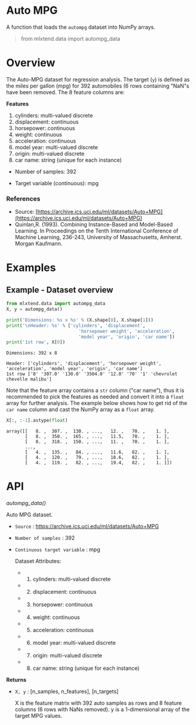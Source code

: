 # Auto MPG

A function that loads the `autompg` dataset into NumPy arrays.

> from mlxtend.data import autompg_data

# Overview

The Auto-MPG dataset for regression analysis. The target (`y`) is defined as the miles per gallon (mpg) for 392 automobiles (6 rows containing "NaN"s have been removed. The 8 feature columns are:

**Features**

1. cylinders: multi-valued discrete 
2. displacement: continuous 
3. horsepower: continuous 
4. weight: continuous 
5. acceleration: continuous 
6. model year: multi-valued discrete 
7. origin: multi-valued discrete 
8. car name: string (unique for each instance)

- Number of samples: 392

- Target variable (continuous): mpg


### References

- Source: [https://archive.ics.uci.edu/ml/datasets/Auto+MPG](https://archive.ics.uci.edu/ml/datasets/Auto+MPG)
- Quinlan,R. (1993). Combining Instance-Based and Model-Based Learning. In Proceedings on the Tenth International Conference of Machine Learning, 236-243, University of Massachusetts, Amherst. Morgan Kaufmann.

# Examples

## Example - Dataset overview


```python
from mlxtend.data import autompg_data
X, y = autompg_data()

print('Dimensions: %s x %s' % (X.shape[0], X.shape[1]))
print('\nHeader: %s' % ['cylinders', 'displacement', 
                           'horsepower weight', 'acceleration',
                           'model year', 'origin', 'car name'])
print('1st row', X[0])
```

    Dimensions: 392 x 8
    
    Header: ['cylinders', 'displacement', 'horsepower weight', 'acceleration', 'model year', 'origin', 'car name']
    1st row ['8' '307.0' '130.0' '3504.0' '12.0' '70' '1' 'chevrolet chevelle malibu']


Note that the feature array contains a `str` column ("car name"), thus it is recommended to pick the features as needed and convert it into a `float` array for further analysis. The example below shows how to get rid of the `car name` column and cast the NumPy array as a `float` array.


```python
X[:, :-1].astype(float)
```




    array([[   8. ,  307. ,  130. , ...,   12. ,   70. ,    1. ],
           [   8. ,  350. ,  165. , ...,   11.5,   70. ,    1. ],
           [   8. ,  318. ,  150. , ...,   11. ,   70. ,    1. ],
           ..., 
           [   4. ,  135. ,   84. , ...,   11.6,   82. ,    1. ],
           [   4. ,  120. ,   79. , ...,   18.6,   82. ,    1. ],
           [   4. ,  119. ,   82. , ...,   19.4,   82. ,    1. ]])



# API


*autompg_data()*

Auto MPG dataset.



- `Source` : https://archive.ics.uci.edu/ml/datasets/Auto+MPG


- `Number of samples` : 392


- `Continuous target variable` : mpg


    Dataset Attributes:

    - 1) cylinders:  multi-valued discrete
    - 2) displacement: continuous
    - 3) horsepower: continuous
    - 4) weight: continuous
    - 5) acceleration: continuous
    - 6) model year: multi-valued discrete
    - 7) origin: multi-valued discrete
    - 8) car name: string (unique for each instance)

**Returns**

- `X, y` : [n_samples, n_features], [n_targets]

    X is the feature matrix with 392 auto samples as rows
    and 8 feature columns (6 rows with NaNs removed).
    y is a 1-dimensional array of the target MPG values.


